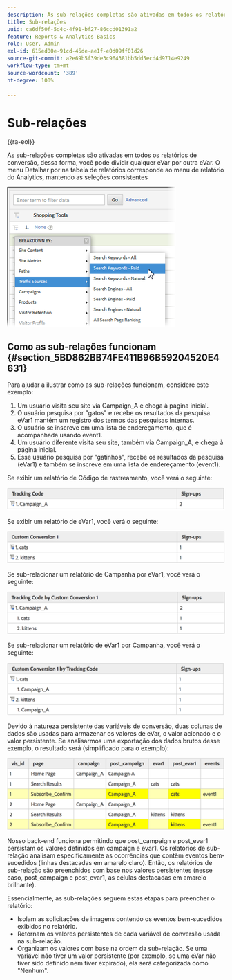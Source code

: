 ```yaml
---
description: As sub-relações completas são ativadas em todos os relatórios de conversão, dessa forma, você pode dividir qualquer eVar por outra eVar. O menu Detalhar por na tabela de relatórios corresponde ao menu de relatório do Analytics, mantendo as seleções consistentes
title: Sub-relações
uuid: ca6df50f-5d4c-4f91-bf27-86ccd01391a2
feature: Reports & Analytics Basics
role: User, Admin
exl-id: 615ed00e-91cd-45de-ae1f-e0d09ff01d26
source-git-commit: a2e69b5f39de3c964381bb5dd5ecd4d9714e9249
workflow-type: tm+mt
source-wordcount: '389'
ht-degree: 100%

---
```


# Sub-relações

{{ra-eol}}

As sub-relações completas são ativadas em todos os relatórios de conversão, dessa forma, você pode dividir qualquer eVar por outra eVar. O menu Detalhar por na tabela de relatórios corresponde ao menu de relatório do Analytics, mantendo as seleções consistentes

![](assets/subrelations.png)

## Como as sub-relações funcionam {#section_5BD862BB74FE411B96B59204520E4631}

Para ajudar a ilustrar como as sub-relações funcionam, considere este exemplo:

1. Um usuário visita seu site via Campaign_A e chega à página inicial.
1. O usuário pesquisa por &quot;gatos&quot; e recebe os resultados da pesquisa. eVar1 mantém um registro dos termos das pesquisas internas. 
1. O usuário se inscreve em uma lista de endereçamento, que é acompanhada usando event1.
1. Um usuário diferente visita seu site, também via Campaign_A, e chega à página inicial.
1. Esse usuário pesquisa por &quot;gatinhos&quot;, recebe os resultados da pesquisa (eVar1) e também se inscreve em uma lista de endereçamento (event1). 

Se exibir um relatório de Código de rastreamento, você verá o seguinte:

![](assets/subrel_1.png)

Se exibir um relatório de eVar1, você verá o seguinte:

![](assets/subrel_2.png)

Se sub-relacionar um relatório de Campanha por eVar1, você verá o seguinte:

![](assets/subrel_3.png)

Se sub-relacionar um relatório de eVar1 por Campanha, você verá o seguinte:

![](assets/subrel_4.png)

Devido à natureza persistente das variáveis de conversão, duas colunas de dados são usadas para armazenar os valores de eVar, o valor acionado e o valor persistente. Se analisarmos uma exportação dos dados brutos desse exemplo, o resultado será (simplificado para o exemplo):

![](assets/subrel_5.png)

Nosso back-end funciona permitindo que post_campaign e post_evar1 persistam os valores definidos em campaign e evar1. Os relatórios de sub-relação analisam especificamente as ocorrências que contêm eventos bem-sucedidos (linhas destacadas em amarelo claro). Então, os relatórios de sub-relação são preenchidos com base nos valores persistentes (nesse caso, post_campaign e post_evar1, as células destacadas em amarelo brilhante).

Essencialmente, as sub-relações seguem estas etapas para preencher o relatório:

* Isolam as solicitações de imagens contendo os eventos bem-sucedidos exibidos no relatório.
* Retornam os valores persistentes de cada variável de conversão usada na sub-relação.
* Organizam os valores com base na ordem da sub-relação. Se uma variável não tiver um valor persistente (por exemplo, se uma eVar não tiver sido definido nem tiver expirado), ela será categorizada como &quot;Nenhum&quot;.
